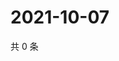 # 2021-10-07

共 0 条

<!-- BEGIN WEIBO -->
<!-- 最后更新时间 Thu Oct 07 2021 11:00:56 GMT+0800 (China Standard Time) -->

<!-- END WEIBO -->
